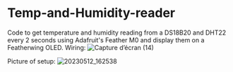 # Temp-and-Humidity-reader
Code to get temperature and humidity reading from a DS18B20 and DHT22 every 2 seconds using Adafruit's Feather M0 and display them on a Featherwing OLED.
Wiring:
![Capture d’écran (14)](https://github.com/FadiYounes/Temp-and-Humidity-reader/assets/97319515/f2dca9b3-b018-450e-a70b-80d7be290f6c)


Picture of setup:
![20230512_162538](https://github.com/FadiYounes/Temp-and-Humidity-reader/assets/97319515/b0c1b50c-9cbb-4701-864f-5dd587cbed1a)
